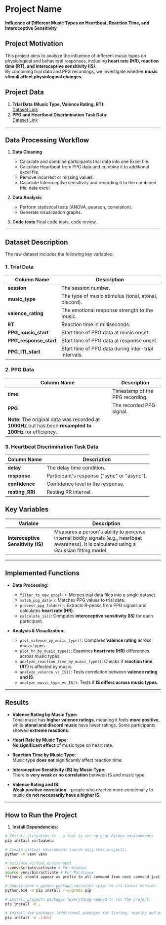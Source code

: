 # **Project Name**

**Influence of Different Music Types on Heartbeat, Reaction Time, and Interoceptive Sensitivity**

## **Project Motivation**

This project aims to analyze the influence of different music types on physiological and behavioral responses, including **heart rate (HR), reaction time (RT), and interoceptive sensitivity (IS)**.  
By combining trial data and PPG recordings, we investigate whether **music stimuli affect physiological changes**.

## **Project Data**

1. **Trial Data (Music Type, Valence Rating, RT)**:  
   [Dataset Link](https://openneuro.org/datasets/ds004894/versions/1.0.0)
2. **PPG and Heartbeat Discrimination Task Data**:  
   [Dataset Link](https://figshare.com/articles/dataset/Heart_rate_and_insula_activity_increase_in_response_to_music_in_individuals_with_high_interoceptive_sensitivity/24874173)

---

## **Data Processing Workflow**

1. **Data Cleaning**  
   - Calculate and combine participants trial data into one Excel file.
   - Calculate Heartbeat from PPG data and combine it to additional excel file.
   - Remove incorrect or missing values.
   - Calculate Interoceptive sensitivity and recording it to the combined trial data excel.

2. **Data Analysis**  
   - Perform statistical tests (ANOVA, pearson, correlation).  
   - Generate visualization graphs.
3. **Code tests**
  Final code tests, code review.

---

## **Dataset Description**

The raw dataset includes the following key variables:

### **1. Trial Data**

| Column Name        | Description  |
|--------------------|-------------|
| **session**        | The session number. |
| **music_type**     | The type of music stimulus (tonal, atonal, discord). |
| **valence_rating** | The emotional response strength to the music. |
| **RT**            | Reaction time in milliseconds. |
| **PPG_music_start** | Start time of PPG data at music onset. |
| **PPG_response_start** | Start time of PPG data at response onset. |
| **PPG_ITI_start** | Start time of PPG data during inter-trial intervals. |

### **2. PPG Data**

| Column Name  | Description |
|-------------|-------------|
| **time** | Timestamp of the PPG recording. |
| **PPG**  | The recorded PPG signal. |
| **Note:** The original data was recorded at **1000Hz** but has been **resampled to 100Hz** for efficiency. |

### **3. Heartbeat Discrimination Task Data**

| Column Name      | Description |
|------------------|-------------|
| **delay**       | The delay time condition. |
| **response**    | Participant's response ("sync" or "async"). |
| **confidence**  | Confidence level in the response. |
| **resting_RRI** | Resting RR interval. |

## **Key Variables**

| Variable | Description |
|----------|-------------|
| **Interoceptive Sensitivity (IS)** | Measures a person's ability to perceive internal bodily signals (e.g., heartbeat awareness). It is calculated using a Gaussian fitting model. |

---

## **Implemented Functions**

- **Data Processing:**
  - `filter_to_new_excel()`: Merges trial data files into a single dataset.
  - `match_ppg_data()`: Matches PPG values to trial data.
  - `process_ppg_folder()`: Extracts R-peaks from PPG signals and calculates **heart rate (HR)**.
  - `calculate_is()`: Computes **interoceptive sensitivity (IS)** for each participant.

- **Analysis & Visualization:**
  - `plot_valence_by_music_type()`: Compares **valence rating** across music types.
  - `plot_hr_by_music_type()`: Examines **heart rate (HR)** differences across music types.
  - `analyze_reaction_time_by_music_type()`: Checks if **reaction time (RT)** is affected by music.
  - `analyze_valence_vs_IS()`: Tests correlation between **valence rating and IS**.
  - `analyze_music_type_vs_IS()`: Tests if **IS differs across music types**.

---

## **Results**

- **Valence Rating by Music Type:**  
  Tonal music has **higher valence ratings**, meaning it feels **more positive**, while **atonal and discord music** have lower ratings. Some participants showed **extreme reactions**.

- **Heart Rate by Music Type:**  
  **No significant effect** of music type on heart rate.

- **Reaction Time by Music Type:**  
  Music type **does not** significantly affect reaction time.

- **Interoceptive Sensitivity (IS) by Music Type:**  
  There is **very weak or no correlation** between IS and music type.

- **Valence Rating and IS:**  
  **Weak positive correlation** – people who reacted more emotionally to music **do not necessarily have a higher IS**.

---

## **How to Run the Project**

1. **Install Dependencies:**

```bash
# Install Virtualenv is - a tool to set up your Python environments
pip install virtualenv

# Create virtual environment (serve only this project):
python -m venv venv

# Activate virtual environment
.\venv\Scripts\activate # For Windows
source venv/bin/activate # For Mac/Linux
**(venv) should appear as prefix to all command (run next command just after activating venv)**

# Update venv's python package-installer (pip) to its latest version
python.exe -m pip install --upgrade pip

# Install projects packages (Everything needed to run the project)
pip install -e .

# Install dev packages (Additional packages for linting, testing and other developer tools)
pip install -e .[dev]
